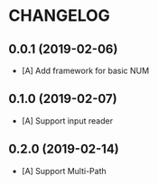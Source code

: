 # CHANGELOG

## 0.0.1 (2019-02-06)
- [A] Add framework for basic NUM 

## 0.1.0 (2019-02-07)
- [A] Support input reader

## 0.2.0 (2019-02-14)
- [A] Support Multi-Path

